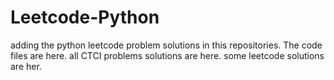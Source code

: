 # Leetcode-Python
adding the python leetcode problem solutions in this repositories. 
The code files are here.
all CTCI problems solutions are here.
some leetcode solutions are her.

























































































































































































































































































































































































































































































































































